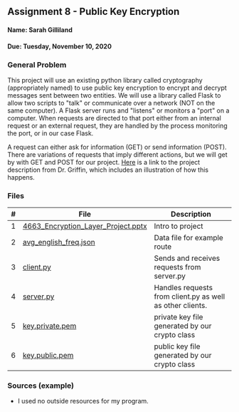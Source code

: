 ## Assignment 8 - Public Key Encryption
#### Name: Sarah Gilliland
#### Due: Tuesday, November 10, 2020

### General Problem
This project will use an existing python library called cryptography (appropriately named) to use public key encryption 
to encrypt and decrypt messages sent between two entities.  We will use a library called Flask to allow two scripts
to "talk" or communicate over a network (NOT on the same computer). 
A Flask server runs and "listens" or monitors a "port" on a computer. When requests are directed to that port either from
an internal request or an external request, they are handled by the process monitoring the port, or in our case Flask.

A request can either ask for information (GET) or send information (POST). There are variations of requests that imply 
different actions, but we will get by with GET and POST for our project. [Here](https://github.com/rugbyprof/4663-Cryptography/blob/master/Assignments/A08/README.md) is a link to
the project description from Dr. Griffin, which includes an illustration of how this happens.

### Files

|   #   | File                       | Description                                                |
| :---: | -------------------------- | ---------------------------------------------------------- |
|   1   | [4663_Encryption_Layer_Project.pptx](https://github.com/sgilliland/4663-Cryptography-Gilliland/blob/master/Assignments/A08/4663_Encryption_Layer_Project.pptx)    | Intro to project   |
|   2   | [avg_english_freq.json](https://github.com/sgilliland/4663-Cryptography-Gilliland/blob/master/Assignments/A08/avg_english_freq.json)     | Data file for example route      | 
|   3   | [client.py](https://github.com/sgilliland/4663-Cryptography-Gilliland/blob/master/Assignments/A08/client.py)     | Sends and receives requests from server.py  |
|   4   | [server.py](https://github.com/sgilliland/4663-Cryptography-Gilliland/blob/master/Assignments/A08/server.py)     |  Handles requests from client.py as well as other clients. |
|   5   | [key.private.pem](https://github.com/sgilliland/4663-Cryptography-Gilliland/blob/master/Assignments/A08/key.private.pem) | private key file generated by our crypto class |
|   6   | [key.public.pem](https://github.com/sgilliland/4663-Cryptography-Gilliland/blob/master/Assignments/A08/key.public.pem) | public key file generated by our crypto class |

### Sources (example)
- I used no outside resources for my program.
